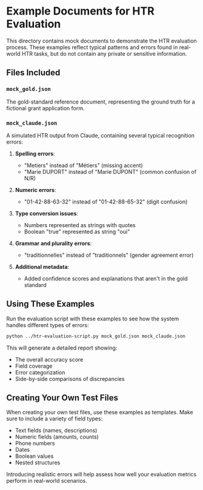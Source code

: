 # Example Documents for HTR Evaluation

This directory contains mock documents to demonstrate the HTR evaluation process. These examples reflect typical patterns and errors found in real-world HTR tasks, but do not contain any private or sensitive information.

## Files Included

### `mock_gold.json`
The gold-standard reference document, representing the ground truth for a fictional grant application form.

### `mock_claude.json`
A simulated HTR output from Claude, containing several typical recognition errors:

1. **Spelling errors**:
   - "Metiers" instead of "Métiers" (missing accent)
   - "Marie DUPORT" instead of "Marie DUPONT" (common confusion of N/R)

2. **Numeric errors**:
   - "01-42-88-63-32" instead of "01-42-88-65-32" (digit confusion)

3. **Type conversion issues**:
   - Numbers represented as strings with quotes
   - Boolean "true" represented as string "oui"

4. **Grammar and plurality errors**:
   - "traditionnelles" instead of "traditionnels" (gender agreement error)

5. **Additional metadata**:
   - Added confidence scores and explanations that aren't in the gold standard

## Using These Examples

Run the evaluation script with these examples to see how the system handles different types of errors:

```bash
python ../htr-evaluation-script.py mock_gold.json mock_claude.json 
```

This will generate a detailed report showing:
- The overall accuracy score
- Field coverage
- Error categorization
- Side-by-side comparisons of discrepancies

## Creating Your Own Test Files

When creating your own test files, use these examples as templates. Make sure to include a variety of field types:
- Text fields (names, descriptions)
- Numeric fields (amounts, counts)
- Phone numbers
- Dates
- Boolean values
- Nested structures

Introducing realistic errors will help assess how well your evaluation metrics perform in real-world scenarios.
